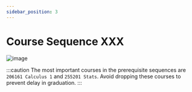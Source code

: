 ```yaml
---
sidebar_position: 3
---
```


# Course Sequence XXX

![image](/files/undergrad_en/course_chart.png)

:::caution
The most important courses in the prerequisite sequences are `206161 Calculus 1` and `255201 Stats`. Avoid dropping these courses to prevent delay in graduation.
:::
